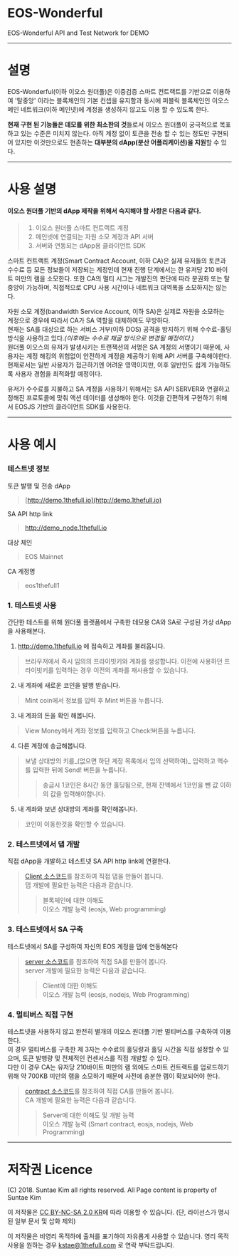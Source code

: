 # EOS-Wonderful
EOS-Wonderful API and Test Network for DEMO
- - -
# 설명 
EOS-Wonderful(이하 이오스 원더풀)은 이중검증 스마트 컨트랙트를 기반으로 이용하여 '탈중앙' 이라는 블록체인의 기본 컨셉을 유지함과 동시에 퍼블릭 블록체인인 이오스 메인 네트워크(이하 메인넷)에 계정을 생성하지 않고도 이용 할 수 있도록 한다.

**현재 구현 된 기능들은 데모를 위한 최소한의 것**들로서 이오스 원더풀이 궁극적으로 목표하고 있는 수준은 미치지 않는다. 아직 계정 없이 토큰을 전송 할 수 있는 정도만 구현되어 있지만 이것만으로도 현존하는 **대부분의 dApp(분산 어플리케이션)을 지원**할 수 있다. 

- - -
# 사용 설명
#### 이오스 원더풀 기반의 dApp 제작을 위해서 숙지해야 할 사항은 다음과 같다.
>1. 이오스 원더풀 스마트 컨트랙트 계정
>2. 메인넷에 연결되는 자원 소모 계정과 API 서버
>3. 서버와 연동되는 dApp용 클라이언트 SDK

스마트 컨트랙트 계정(Smart Contract Account, 이하 CA)은 실제 유저들의 토큰과 수수료 등 모든 정보들이 저장되는 계정인데 현재 진행 단계에서는 한 유저당 210 바이트 미만의 램을 소모한다. 또한 CA의 멀티 시그는 개발진의 판단에 따라 분권화 또는 탈중앙이 가능하며, 직접적으로 CPU 사용 시간이나 네트워크 대역폭을 소모하지는 않는다.  


자원 소모 계정(bandwidth Service Account, 이하 SA)은 실제로 자원을 소모하는 계정으로 경우에 따라서 CA가 SA 역할을 대체하여도 무방하다.  
현재는 SA를 대상으로 하는 서비스 거부(이하 DOS) 공격을 방지하기 위해 수수료-홀딩 방식을 사용하고 있다._(이후에는 수수료 채굴 방식으로 변경될 예정이다.)_  
원더풀 이오스의 유저가 발생시키는 트랜잭션의 서명은 SA 계정의 서명이기 때문에, 사용자는 계정 해킹의 위험없이 안전하게 계정을 제공하기 위해 API 서버를 구축해야한다.  
현재로서는 일반 사용자가 접근하기엔 어려운 영역이지만, 이후 일반인도 쉽게 가능하도록 사용자 경험을 최적화할 예정이다.

유저가 수수료를 지불하고 SA 계정을 사용하기 위해서는 SA API SERVER와 연결하고 정해진 프로토콜에 맞춰 액션 데이터를 생성해야 한다. 이것을 간편하게 구현하기 위해서 EOSJS 기반의 클라이언트 SDK를 사용한다.

- - -
# 사용 예시  

### 테스트넷 정보
토큰 발행 및 전송 dApp  
> [http://demo.1thefull.io](http://demo.1thefull.io)  

SA API http link  
> http://demo_node.1thefull.io  

대상 체인  
> EOS Mainnet 

CA 계정명  
> eos1thefull1   
### 1. 테스트넷 사용
간단한 테스트를 위해 원더풀 플랫폼에서 구축한 데모용 CA와 SA로 구성된 가상 dApp을 사용해본다.  
1. http://demo.1thefull.io 에 접속하고 계좌를 불러옵니다.
> 브라우저에서 즉시 임의의 프라이빗키와 계좌를 생성합니다.  이전에 사용하던 프라이빗키를 입력하는 경우 이전의 계좌를 재사용할 수 있습니다.  

2. 내 계좌에 새로운 코인을 발행 받습니다.
> Mint coin에서 정보를 입력 후 Mint 버튼을 누릅니다.  

3. 내 계좌의 돈을 확인 해봅니다.
> View Money에서 계좌 정보를 입력하고 Check!버튼을 누릅니다.  

4. 다른 계정에 송금해봅니다.
> 보낼 상대방의 키를_(없으면 하단 계정 목록에서 임의 선택하여)_ 입력하고 액수를 입력한 뒤에 Send! 버튼을 누릅니다.  
>> 송금시 1코인은 8시간 동안 홀딩됨으로, 현재 잔액에서 1코인을 뺀 값 이하의 값을 입력해야합니다.  

5. 내 계좌와 보낸 상대방의 계좌를 확인해봅니다.
> 코인이 이동한것을 확인할 수 있습니다.  

### 2. 테스트넷에서 댑 개발
직접 dApp을 개발하고 테스트넷 SA API http link에 연결한다.  
> [Client 소스코드](https://github.com/humblefirm/eos-wonderful/tree/master/client)를 참조하여 직접 댑을 만들어 봅니다.  
> 댑 개발에 필요한 능력은 다음과 같습니다.  
>> 블록체인에 대한 이해도  
>> 이오스 개발 능력 (eosjs, Web programming)  

### 3. 테스트넷에서 SA 구축
테스트넷에서 SA를 구성하여 자신의 EOS 계정을 댑에 연동해본다
> [server 소스코드](https://github.com/humblefirm/eos-wonderful/tree/master/server)를 참조하여 직접 SA를 만들어 봅니다.  
> server 개발에 필요한 능력은 다음과 같습니다.  
>> Client에 대한 이해도  
>> 이오스 개발 능력 (eosjs, nodejs, Web Programming)  

### 4. 멀티버스 직접 구현
테스트넷을 사용하지 않고 완전히 별개의 이오스 원더풀 기반 멀티버스를 구축하여 이용한다.  
이 경우 멀티버스를 구축한 제 3자는 수수료의 홀딩량과 홀딩 시간을 직접 설정할 수 있으며, 토큰 발행량 및 전체적인 컨센서스를 직접 개발할 수 있다.  
다만 이 경우 CA는 유저당 210바이트 미만의 램 외에도 스마트 컨트랙트를 업로드하기 위해 약 700KB 미만의 램을 소모하기 때문에 사전에 충분한 램이 확보되어야 한다.
> [contract 소스코드](https://github.com/humblefirm/eos-wonderful/tree/master/contract)를 참조하여 직접 CA를 만들어 봅니다.  
> CA 개발에 필요한 능력은 다음과 같습니다.
>> Server에 대한 이해도 및 개발 능력  
>> 이오스 개발 능력 (Smart contract, eosjs, nodejs, Web Programming)
- - -

# 저작권 Licence
(C) 2018. Suntae Kim all rights reserved. All Page content is property of Suntae Kim

이 저작물은 [CC BY-NC-SA 2.0 KR](https://creativecommons.org/licenses/by-nc-sa/2.0/kr/)에 따라 이용할 수 있습니다. (단, 라이선스가 명시된 일부 문서 및 삽화 제외)

이 저작물은 비영리 목적하에 출처를 표기하여 자유롭게 사용할 수 있습니다. 영리 목적 사용을 원하는 경우 kstae@1thefull.com 로 연락 부탁드립니다.
